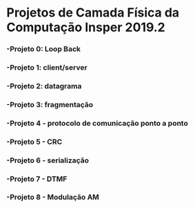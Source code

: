 # Projetos de Camada Física da Computação Insper 2019.2

### -Projeto 0: Loop Back

### -Projeto 1: client/server

### -Projeto 2: datagrama

### -Projeto 3: fragmentação

### -Projeto 4 - protocolo de comunicação ponto a ponto

### -Projeto 5 - CRC

### -Projeto 6 - serialização

### -Projeto 7 - DTMF

### -Projeto 8 - Modulação AM
